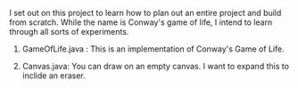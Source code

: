 I set out on this project to learn how to plan out an entire project and build from scratch. While the name is Conway's game of life, I intend to learn through all sorts of experiments. 


1. GameOfLife.java : This is an implementation of Conway's Game of Life.
   
2. Canvas.java: You can draw on an empty canvas. I want to expand this to inclide an eraser.
